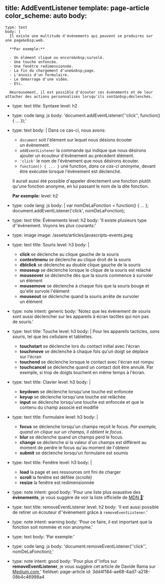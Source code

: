 title: AddEventListener
template: page-article
color_scheme: auto
body:
  -
    type: text
    body: |
      Il existe une multitude d'évènements qui peuvent se produires sur une page&nbsp;web.
      
      **Par exemple:**
      
      - Un élément cliqué ou encore&nbsp;survolé.
      - Une touche enfoncée.
      - Une fenêtre redimensionnée.
      - La fin du chargement d'une&nbsp;page.
      - L'envois d'un formulaire.
      - Le démarrage d'une vidéo.
      - Etc.
      
      Heureusement, il est possible d'écouter ces évènements et de leur attacher des actions personnalisés lorsqu'ils sont&nbsp;déclenchés.
  -
    type: text
    title: Syntaxe
    level: h2
  -
    type: code
    lang: js
    body: 'document.addEventListener(''click'', function() { ... });'
  -
    type: text
    body: |
      Dans ce cas-ci, nous&nbsp;avons:
      
      - `document` soit l'élément sur lequel nous désions écouter un&nbsp;évènement.
      - `addEventListener` la commande qui indique que nous désirons ajouter un écouteur d'évènement au précédent&nbsp;élément.
      - `'click'` le nom de l'évènement que nous désirons&nbsp;écouter.
      - `function() { ... }` une function, _dans ce cas-ci anonyme_, devant être exécutée lorsque l'évènement est&nbsp;déclenché.
      
      Il aurait aussi été possible d'appeler directement une fonction plutôt qu'une fonction anonyme, en lui passant le nom de la dite fonction.
      
      **Par exemple:**
    level: h2
  -
    type: code
    lang: js
    body: |
      var nomDeLaFonction = function() { ... };
      document.addEventListener('click', nomDeLaFonction);
  -
    type: text
    title: Évènements
    level: h2
    body: 'Il existe plusieurs type d''évènement. Voyons les plus courants:'
  -
    type: image
    image: /assets/articles/javascripts-events.jpeg
  -
    type: text
    title: Souris
    level: h3
    body: |
      - **click** se déclenche au clique gauche de la&nbsp;souris
      - **contextmenu** se déclenche au clique droit de la&nbsp;souris
      - **dblclick** se déclenche au double clique gauche de la&nbsp;souris
      - **mouseup** se déclenche lorsque le clique de la souris est&nbsp;relaché
      - **mouseover** se déclenche dès que la souris commence à survoler un&nbsp;élément
      - **mousemove** se déclenche à chaque fois que la souris bouge et qu'elle survole&nbsp;l'élément
      - **mouseout** se déclenche quand la souris arrête de survoler un&nbsp;élément
  -
    type: note
    intent: generic
    body: 'Notez que les évènement de souris sont aussi déclencher sur les appareils à écran tactiles qui non pas de&nbsp;souris.'
  -
    type: text
    title: Touche
    level: h3
    body: |
      Pour les appareils tacticles, _sans souris_, tel que les cellulaire et&nbsp;tablettes. 
      
      - **touchstart** se déclenche lors du contact initial avec&nbsp;l'écran 
      - **touchmove** se déclenche à chaque fois qu'un doigt se déplace sur&nbsp;l'écran
      - **touchend** se déclenche lorsque le contact avec l'écran est&nbsp;rompu
      - **touchcancel** se déclenche quand un contact doit être annulé. Par exemple, si trop de doigts touchent en même temps à&nbsp;l'écran.
  -
    type: text
    title: Clavier
    level: h3
    body: |
      - **keydown** se déclenche lorsqu'une touche est enfoncée
      - **keyup** se déclenche lorsqu'une touche est relâchée
      - **input** se déclenche lorsqu'une touche est enfoncée et que le contenu du champ associé est modifié
  -
    type: text
    title: Formulaire
    level: h3
    body: |
      - **focus** se déclenche lorsqu'un champs reçoit le focus. _Par exemple, quand on clique sur un champs, il obtient le focus_.
      - **blur** se déclenche quand un champs perd le focus.
      - **change** se déclenche si la valeur d'un champs est différent au moment de perdre le focus qu'au moment de l'obtenir
      - **submit** se déclenche lorsqu'un formulaire est soumis
  -
    type: text
    title: Fenêtre
    level: h3
    body: |
      - **load** la page et ses ressources ont fini de charger
      - **scroll** la fenêtre est défilée _(scrollé)_
      - **resize** la fenêtre est redimensionnée
  -
    type: note
    intent: good
    body: 'Pour une liste plus exaustive des **évènements**, je vous suggère de voir la liste officielle de [MDN 🦖](https://developer.mozilla.org/fr/docs/Web/Events)'
  -
    type: text
    title: removeEventListener
    level: h2
    body: 'Il est aussi possible de retirer un écouteur d''évènement grâce à `removeEventListener`.'
  -
    type: note
    intent: warning
    body: 'Pour ce faire, il est important que la fonction soit nommée et non anonyme.'
  -
    type: text
    body: 'Par exemple:'
  -
    type: code
    lang: js
    body: 'document.removeEventListener(''click'', nomDeLaFonction);'
  -
    type: note
    intent: good
    body: 'Pour plus d''infos sur **removeEventListener**, je vous suggère cet article de Davide Rama sur [Medium.com ](https://medium.com/@DavideRama/removeeventlistener-and-anonymous-functions-ab9dbabd3e7b)'
fieldset: page-article
id: 3dd4f184-ae68-4ad7-a218-08b4c46998a4
